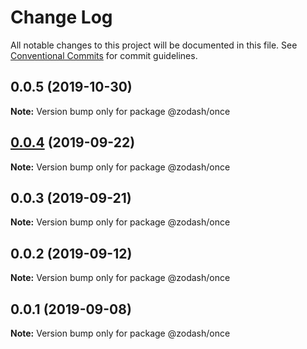 # Change Log

All notable changes to this project will be documented in this file.
See [Conventional Commits](https://conventionalcommits.org) for commit guidelines.

## 0.0.5 (2019-10-30)

**Note:** Version bump only for package @zodash/once





## [0.0.4](https://github.com/zcorky/zodash/compare/@zodash/once@0.0.3...@zodash/once@0.0.4) (2019-09-22)

**Note:** Version bump only for package @zodash/once





## 0.0.3 (2019-09-21)

**Note:** Version bump only for package @zodash/once





## 0.0.2 (2019-09-12)

**Note:** Version bump only for package @zodash/once





## 0.0.1 (2019-09-08)

**Note:** Version bump only for package @zodash/once
